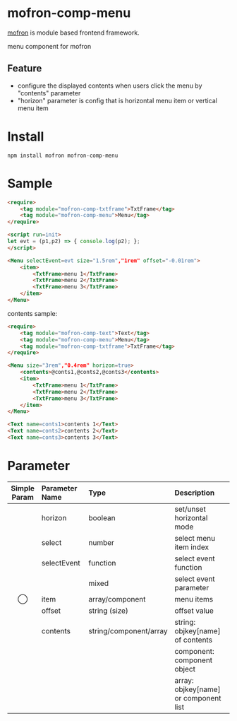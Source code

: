 # mofron-comp-menu
[mofron](https://mofron.github.io/mofron/) is module based frontend framework.

menu component for mofron 

## Feature
 - configure the displayed contents when users click the menu by "contents" parameter
 - "horizon" parameter is config that is horizontal menu item or vertical menu item

# Install
```
npm install mofron mofron-comp-menu
```

# Sample
```html
<require>
    <tag module="mofron-comp-txtframe">TxtFrame</tag>
    <tag module="mofron-comp-menu">Menu</tag>
</require>

<script run=init>
let evt = (p1,p2) => { console.log(p2); };
</script>

<Menu selectEvent=evt size="1.5rem","1rem" offset="-0.01rem">
    <item>
        <TxtFrame>menu 1</TxtFrame>
        <TxtFrame>menu 2</TxtFrame>
        <TxtFrame>menu 3</TxtFrame>
    </item>
</Menu>
```

contents sample:
```html
<require>
    <tag module="mofron-comp-text">Text</tag>
    <tag module="mofron-comp-menu">Menu</tag>
    <tag module="mofron-comp-txtframe">TxtFrame</tag>
</require>

<Menu size="3rem","0.4rem" horizon=true>
    <contents>@conts1,@conts2,@conts3</contents>
    <item>
        <TxtFrame>menu 1</TxtFrame>
        <TxtFrame>menu 2</TxtFrame>
        <TxtFrame>menu 3</TxtFrame>
    </item>
</Menu>

<Text name=conts1>contents 1</Text>
<Text name=conts2>contents 2</Text>
<Text name=conts3>contents 3</Text>
```

# Parameter

|Simple<br>Param | Parameter Name | Type | Description |
|:--------------:|:---------------|:-----|:------------|
| | horizon | boolean | set/unset horizontal mode |
| | select | number | select menu item index |
| | selectEvent | function | select event function |
| | | mixed | select event parameter |
| ◯  | item | array/component | menu items |
| | offset | string (size) | offset value |
| | contents | string/component/array | string: objkey[name] of contents |
| | | | component: component object |
| | | | array: objkey[name] or component list |

